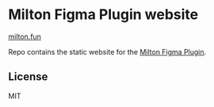# Milton Figma Plugin website

[milton.fun][1]

Repo contains the static website for the [Milton Figma Plugin](2).

[1]: https://milton.fun
[2]: https://www.figma.com/community/plugin/844954779092514561/milton

## License

MIT

